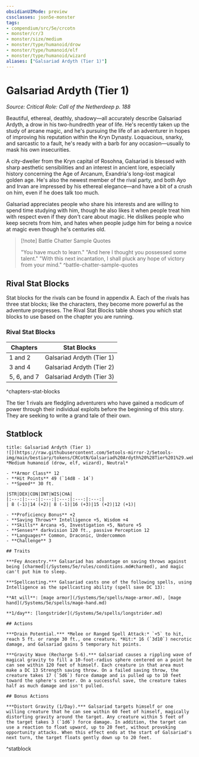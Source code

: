 ```yaml
---
obsidianUIMode: preview
cssclasses: json5e-monster
tags:
- compendium/src/5e/crcotn
- monster/cr/3
- monster/size/medium
- monster/type/humanoid/drow
- monster/type/humanoid/elf
- monster/type/humanoid/wizard
aliases: ["Galsariad Ardyth (Tier 1)"]
---
```

# Galsariad Ardyth (Tier 1)
*Source: Critical Role: Call of the Netherdeep p. 188*  

Beautiful, ethereal, deathly, shadowy—all accurately describe Galsariad Ardyth, a drow in his two-hundredth year of life. He's recently taken up the study of arcane magic, and he's pursuing the life of an adventurer in hopes of improving his reputation within the Kryn Dynasty. Loquacious, snarky, and sarcastic to a fault, he's ready with a barb for any occasion—usually to mask his own insecurities.

A city-dweller from the Kryn capital of Rosohna, Galsariad is blessed with sharp aesthetic sensibilities and an interest in ancient lore, especially history concerning the Age of Arcanum, Exandria's long-lost magical golden age. He's also the newest member of the rival party, and both Ayo and Irvan are impressed by his ethereal elegance—and have a bit of a crush on him, even if he does talk too much.

Galsariad appreciates people who share his interests and are willing to spend time studying with him, though he also likes it when people treat him with respect even if they don't care about magic. He dislikes people who keep secrets from him, and hates when people judge him for being a novice at magic even though he's centuries old.

> [!note] Battle Chatter Sample Quotes
> 
> "You have much to learn." "And here I thought you possessed some talent." "With this next incantation, I shall pluck any hope of victory from your mind."
^battle-chatter-sample-quotes

## Rival Stat Blocks

Stat blocks for the rivals can be found in appendix A. Each of the rivals has three stat blocks; like the characters, they become more powerful as the adventure progresses. The Rival Stat Blocks table shows you which stat blocks to use based on the chapter you are running.

### Rival Stat Blocks

| Chapters | Stat Blocks |
|----------|-------------|
| 1 and 2 | Galsariad Ardyth (Tier 1) |
| 3 and 4 | Galsariad Ardyth (Tier 2) |
| 5, 6, and 7 | Galsariad Ardyth (Tier 3) |
^chapters-stat-blocks

The tier 1 rivals are fledgling adventurers who have gained a modicum of power through their individual exploits before the beginning of this story. They are seeking to write a grand tale of their own.

## Statblock

```ad-statblock
title: Galsariad Ardyth (Tier 1)
![](https://raw.githubusercontent.com/5etools-mirror-2/5etools-img/main/bestiary/tokens/CRCotN/Galsariad%20Ardyth%20%28Tier%201%29.webp#token)
*Medium humanoid (drow, elf, wizard), Neutral*

- **Armor Class** 12
- **Hit Points** 49 (`14d8 - 14`)
- **Speed** 30 ft.

|STR|DEX|CON|INT|WIS|CHA|
|:---:|:---:|:---:|:---:|:---:|:---:|
| 8 (-1)|14 (+2)| 8 (-1)|16 (+3)|15 (+2)|12 (+1)|

- **Proficiency Bonus** +2
- **Saving Throws** Intelligence +5, Wisdom +4
- **Skills** Arcana +5, Investigation +5, Nature +5
- **Senses** darkvision 120 ft., passive Perception 12
- **Languages** Common, Draconic, Undercommon
- **Challenge** 3

## Traits

***Fey Ancestry.*** Galsariad has advantage on saving throws against being [charmed](/Systems/5e/rules/conditions.md#charmed), and magic can't put him to sleep.

***Spellcasting.*** Galsariad casts one of the following spells, using Intelligence as the spellcasting ability (spell save DC 13):

**At will**: [mage armor](/Systems/5e/spells/mage-armor.md), [mage hand](/Systems/5e/spells/mage-hand.md)

**1/day**: [longstrider](/Systems/5e/spells/longstrider.md)

## Actions

***Drain Potential.*** *Melee or Ranged Spell Attack:* `+5` to hit, reach 5 ft. or range 30 ft., one creature. *Hit:* 16 (`3d10`) necrotic damage, and Galsariad gains 5 temporary hit points.

***Gravity Wave (Recharge 5-6).*** Galsariad causes a rippling wave of magical gravity to fill a 10-foot-radius sphere centered on a point he can see within 120 feet of himself. Each creature in that area must make a DC 13 Strength saving throw. On a failed saving throw, the creature takes 17 (`5d6`) force damage and is pulled up to 10 feet toward the sphere's center. On a successful save, the creature takes half as much damage and isn't pulled.

## Bonus Actions

***Distort Gravity (1/Day).*** Galsariad targets himself or one willing creature that he can see within 60 feet of himself, magically distorting gravity around the target. Any creature within 5 feet of the target takes 3 (`1d6`) force damage. In addition, the target can use a reaction to float upward, up to 20 feet, without provoking opportunity attacks. When this effect ends at the start of Galsariad's next turn, the target floats gently down up to 20 feet.
```
^statblock